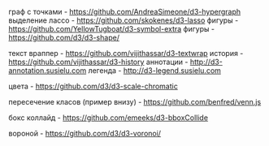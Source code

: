 граф с точками - https://github.com/AndreaSimeone/d3-hypergraph
выделение лассо - https://github.com/skokenes/d3-lasso
фигуры - https://github.com/YellowTugboat/d3-symbol-extra
фигуры - https://github.com/d3/d3-shape/

текст враппер - https://github.com/vijithassar/d3-textwrap
история - https://github.com/vijithassar/d3-history
аннотации - http://d3-annotation.susielu.com
легенда - http://d3-legend.susielu.com

цвета - https://github.com/d3/d3-scale-chromatic

пересечение класов (пример внизу) - https://github.com/benfred/venn.js

бокс коллайд - https://github.com/emeeks/d3-bboxCollide

вороной - https://github.com/d3/d3-voronoi/
